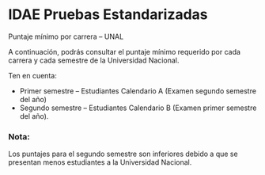 # IDAE Pruebas Estandarizadas
Puntaje mínimo por carrera – UNAL

A continuación, podrás consultar el puntaje mínimo requerido por cada carrera y cada semestre de la Universidad Nacional.

Ten en cuenta:

- Primer semestre – Estudiantes Calendario A (Examen segundo semestre del año)
- Segundo semestre – Estudiantes Calendario B (Examen primer semestre del año).
  
### Nota: 
Los puntajes para el segundo semestre son inferiores debido a que se presentan menos estudiantes a la Universidad Nacional.
